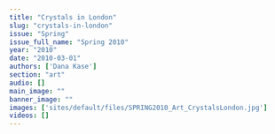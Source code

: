 ```yaml
---
title: "Crystals in London"
slug: "crystals-in-london"
issue: "Spring"
issue_full_name: "Spring 2010"
year: "2010"
date: "2010-03-01"
authors: ['Dana Kase']
section: "art"
audio: []
main_image: ""
banner_image: ""
images: ['sites/default/files/SPRING2010_Art_CrystalsLondon.jpg']
videos: []
---
```

